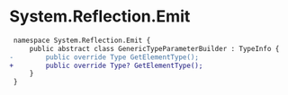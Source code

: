 # System.Reflection.Emit

``` diff
 namespace System.Reflection.Emit {
     public abstract class GenericTypeParameterBuilder : TypeInfo {
-        public override Type GetElementType();
+        public override Type? GetElementType();
     }
 }
```
